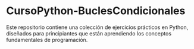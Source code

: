 # CursoPython-BuclesCondicionales
 Este repositorio contiene una colección de ejercicios prácticos en Python, diseñados para principiantes que están aprendiendo los conceptos fundamentales de programación.
